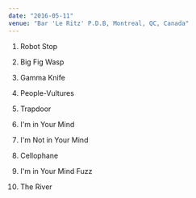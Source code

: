 ```yaml
---
date: "2016-05-11"
venue: "Bar 'Le Ritz' P.D.B, Montreal, QC, Canada"
---
```


 1. Robot Stop

 2. Big Fig Wasp

 3. Gamma Knife

 4. People-Vultures

 5. Trapdoor

 6. I'm in Your Mind

 7. I'm Not in Your Mind

 8. Cellophane

 9. I'm in Your Mind Fuzz

10. The River
